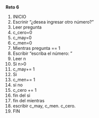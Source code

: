 **Reto 6**
01. INICIO
02. Escrinir “¿desea ingresar otro número?”
03. Leer pregunta
04. c_cero=0
05. c_may=0
06. c_men=0
07. Mientras pregunta == 1
08. Escribir “escriba el número: ” 
09. Leer n
10. Si n>0 
11.	 c_may+= 1
12. Si 
13.	 c_men+= 1 
14. si no 
15.  c_cero += 1
16. fin del si
17. fin del mientras
18. escribir c_may, c_men. c_cero. 	
19. FIN